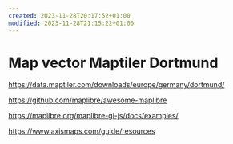```yaml
---
created: 2023-11-28T20:17:52+01:00
modified: 2023-11-28T21:15:22+01:00
---
```


# Map vector Maptiler Dortmund

https://data.maptiler.com/downloads/europe/germany/dortmund/

https://github.com/maplibre/awesome-maplibre

https://maplibre.org/maplibre-gl-js/docs/examples/

https://www.axismaps.com/guide/resources
